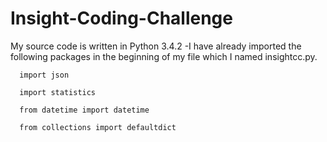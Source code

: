 # Insight-Coding-Challenge

My source code is written in Python 3.4.2
    -I have already imported the following packages in the beginning of my file which I named insightcc.py.
      
      import json
      
      import statistics
      
      from datetime import datetime
      
      from collections import defaultdict
